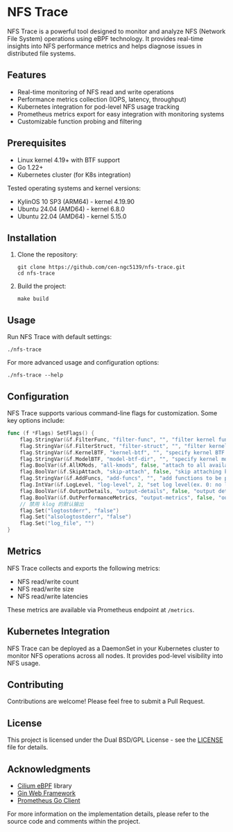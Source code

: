 # NFS Trace

NFS Trace is a powerful tool designed to monitor and analyze NFS (Network File System) operations using eBPF technology. It provides real-time insights into NFS performance metrics and helps diagnose issues in distributed file systems.

## Features

- Real-time monitoring of NFS read and write operations
- Performance metrics collection (IOPS, latency, throughput)
- Kubernetes integration for pod-level NFS usage tracking
- Prometheus metrics export for easy integration with monitoring systems
- Customizable function probing and filtering

## Prerequisites

- Linux kernel 4.19+ with BTF support
- Go 1.22+
- Kubernetes cluster (for K8s integration)

Tested operating systems and kernel versions:
- KylinOS 10 SP3 (ARM64) - kernel 4.19.90
- Ubuntu 24.04 (AMD64) - kernel 6.8.0
- Ubuntu 22.04 (AMD64) - kernel 5.15.0

## Installation

1. Clone the repository:
   ```
   git clone https://github.com/cen-ngc5139/nfs-trace.git
   cd nfs-trace
   ```

2. Build the project:
   ```
   make build
   ```

## Usage

Run NFS Trace with default settings:

```
./nfs-trace
```

For more advanced usage and configuration options:

```
./nfs-trace --help
```

## Configuration

NFS Trace supports various command-line flags for customization. Some key options include:


```20:35:internal/types.go
func (f *Flags) SetFlags() {
	flag.StringVar(&f.FilterFunc, "filter-func", "", "filter kernel functions to be probed by name (exact match, supports RE2 regular expression)")
	flag.StringVar(&f.FilterStruct, "filter-struct", "", "filter kernel structs to be probed by name (ex. sk_buff/rpc_task)")
	flag.StringVar(&f.KernelBTF, "kernel-btf", "", "specify kernel BTF file")
	flag.StringVar(&f.ModelBTF, "model-btf-dir", "", "specify kernel model BTF dir")
	flag.BoolVar(&f.AllKMods, "all-kmods", false, "attach to all available kernel modules")
	flag.BoolVar(&f.SkipAttach, "skip-attach", false, "skip attaching kprobes")
	flag.StringVar(&f.AddFuncs, "add-funcs", "", "add functions to be probed by name (ex. rpc_task:1,sk_buff:2)")
	flag.IntVar(&f.LogLevel, "log-level", 2, "set log level(ex. 0: no log, 1: error, 2: info, 3: debug)")
	flag.BoolVar(&f.OutputDetails, "output-details", false, "output details of the probed functions")
	flag.BoolVar(&f.OutPerformanceMetrics, "output-metrics", false, "output performance metrics")
	// 禁用 klog 的默认输出
	flag.Set("logtostderr", "false")
	flag.Set("alsologtostderr", "false")
	flag.Set("log_file", "")
}
```


## Metrics

NFS Trace collects and exports the following metrics:

- NFS read/write count
- NFS read/write size
- NFS read/write latencies

These metrics are available via Prometheus endpoint at `/metrics`.

## Kubernetes Integration

NFS Trace can be deployed as a DaemonSet in your Kubernetes cluster to monitor NFS operations across all nodes. It provides pod-level visibility into NFS usage.

## Contributing

Contributions are welcome! Please feel free to submit a Pull Request.

## License

This project is licensed under the Dual BSD/GPL License - see the [LICENSE](LICENSE) file for details.

## Acknowledgments

- [Cilium eBPF](https://github.com/cilium/ebpf) library
- [Gin Web Framework](https://github.com/gin-gonic/gin)
- [Prometheus Go Client](https://github.com/prometheus/client_golang)

For more information on the implementation details, please refer to the source code and comments within the project.